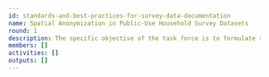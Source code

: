 ```yaml
---
id: standards-and-best-practices-for-survey-data-documentation
name: Spatial Anonymization in Public-Use Household Survey Datasets
round: 1
description: The specific objective of the task force is to formulate recommendations on survey data documentation standards and best practices, and to propose a common, structured framework to organize the content, presentation, transfer and preservation of metadata.
members: []
activities: []
outputs: []
---
```


